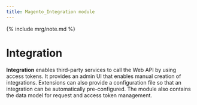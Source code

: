 ```yaml
---
title: Magento_Integration module
---
```


{% include mrg/note.md %}

# Integration

**Integration** enables third-party services to call the Web API by using access tokens.
It provides an admin UI that enables manual creation of integrations. Extensions can also provide a configuration
file so that an integration can be automatically pre-configured. The module also contains the data
model for request and access token management.
